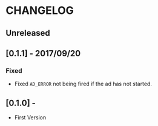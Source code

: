 # CHANGELOG

## Unreleased

## [0.1.1] - 2017/09/20
### Fixed
- Fixed `AD_ERROR` not being fired if the ad has not started.

## [0.1.0] - 
- First Version